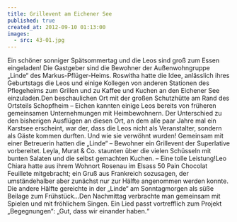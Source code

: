 ```yaml
---
title: Grillevent am Eichener See
published: true
created_at: 2012-09-10 01:13:00
images:
  - src: 43-01.jpg
---
```


Ein schöner sonniger Spätsommertag und die Leos sind groß zum Essen eingeladen! Die Gastgeber sind die Bewohner der Außenwohngruppe „Linde“ des Markus-Pflüger-Heims. Roswitha hatte die Idee, anlässlich ihres Geburtstags die Leos und einige Kollegen von anderen Stationen des Pflegeheims zum Grillen und zu Kaffee und Kuchen an den Eichener See einzuladen.Den beschaulichen Ort mit der großen Schutzhütte am Rand des Ortsteils Schopfheim – Eichen kannten einige Leos bereits von früheren gemeinsamen Unternehmungen mit Heimbewohnern. Der Unterschied zu den bisherigen Ausflügen an diesen Ort, an dem alle paar Jahre mal ein Karstsee erscheint, war der, dass die Leos nicht als Veranstalter, sondern als Gäste kommen durften. Und wie sie verwöhnt wurden! Gemeinsam mit einer Betreuerin hatten die „Linde“ – Bewohner ein Grillevent der Superlative vorbereitet. Leyla, Murat & Co. staunten über die vielen Schüsseln mit bunten Salaten und die selbst gemachten Kuchen. – Eine tolle Leistung!Leo Chiara hatte aus ihrem Wohnort Rosenau im Elsass 50 Pain Chocolat Feuillete mitgebracht; ein Gruß aus Frankreich sozusagen, der umständehalber aber zunächst nur zur Hälfte angenommen werden konnte. Die andere Hälfte gereichte in der „Linde“ am Sonntagmorgen als süße Beilage zum Frühstück…Den Nachmittag verbrachte man gemeinsam mit Spielen und mit fröhlichem Singen. Ein Lied passt vortrefflich zum Projekt „Begegnungen“: „Gut, dass wir einander haben.“
